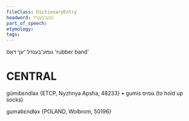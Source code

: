 ```yaml
---
fileClass: DictionaryEntry
headword: גומע־בענדל
part_of_speech: 
etymology: 
tags: 
---
```

גומע־בענדל
־עך
דאָס
'rubber band'

CENTRAL
========

gúmɩbɛndləx {ETCP, Nyzhnya Apsha, 48233}
	•	gumis גומיס (to hold up socks)

guməbɛndɫəx {POLAND, Wolbrom, 50196}
